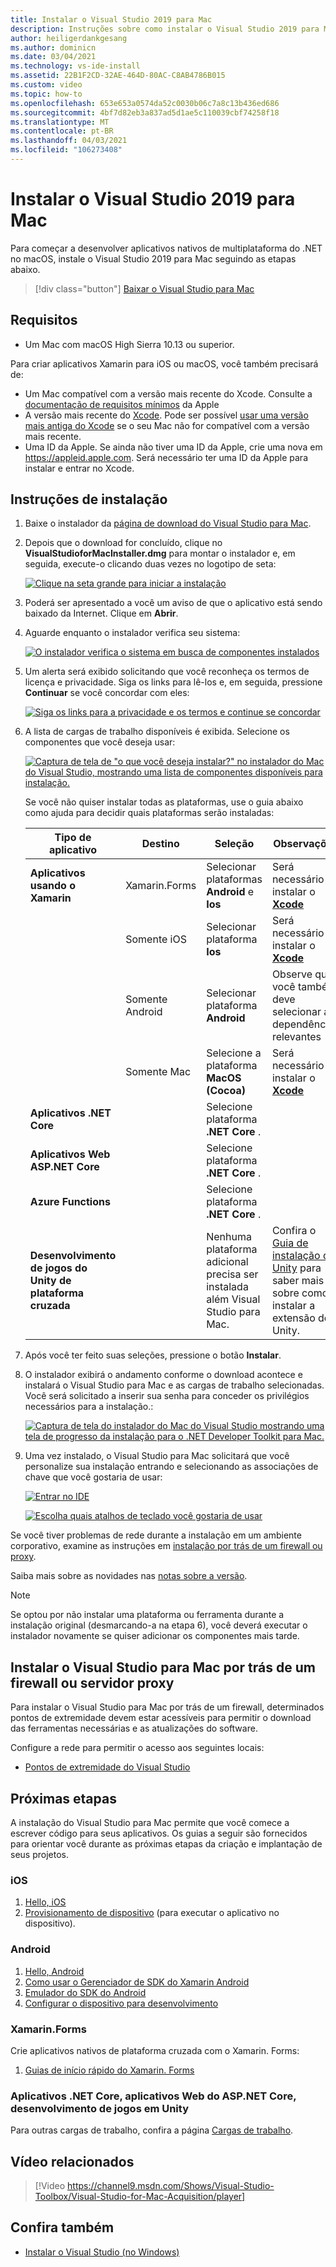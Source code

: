 ```yaml
---
title: Instalar o Visual Studio 2019 para Mac
description: Instruções sobre como instalar o Visual Studio 2019 para Mac e os componentes adicionais necessários para o desenvolvimento de multiplataforma.
author: heiligerdankgesang
ms.author: dominicn
ms.date: 03/04/2021
ms.technology: vs-ide-install
ms.assetid: 22B1F2CD-32AE-464D-80AC-C8AB4786B015
ms.custom: video
ms.topic: how-to
ms.openlocfilehash: 653e653a0574da52c0030b06c7a8c13b436ed686
ms.sourcegitcommit: 4bf7d82eb3a837ad5d1ae5c110039cbf74258f18
ms.translationtype: MT
ms.contentlocale: pt-BR
ms.lasthandoff: 04/03/2021
ms.locfileid: "106273408"
---
```

# <a name="install-visual-studio-2019-for-mac"></a>Instalar o Visual Studio 2019 para Mac

Para começar a desenvolver aplicativos nativos de multiplataforma do .NET no macOS, instale o Visual Studio 2019 para Mac seguindo as etapas abaixo.

 > [!div class="button"]
 > [Baixar o Visual Studio para Mac](https://visualstudio.microsoft.com/vs/mac/)

## <a name="requirements"></a>Requisitos

- Um Mac com macOS High Sierra 10.13 ou superior.

Para criar aplicativos Xamarin para iOS ou macOS, você também precisará de:

- Um Mac compatível com a versão mais recente do Xcode. Consulte a [documentação de requisitos mínimos](https://developer.apple.com/support/xcode/) da Apple
- A versão mais recente do [Xcode](https://developer.apple.com/xcode). Pode ser possível [usar uma versão mais antiga do Xcode](https://docs.microsoft.com/xamarin/ios/troubleshooting/questions/old-version-xcode) se o seu Mac não for compatível com a versão mais recente.
- Uma ID da Apple. Se ainda não tiver uma ID da Apple, crie uma nova em https://appleid.apple.com. Será necessário ter uma ID da Apple para instalar e entrar no Xcode.

## <a name="installation-instructions"></a>Instruções de instalação

1. Baixe o instalador da [página de download do Visual Studio para Mac](https://visualstudio.microsoft.com/vs/mac/).
2. Depois que o download for concluído, clique no **VisualStudioforMacInstaller.dmg** para montar o instalador e, em seguida, execute-o clicando duas vezes no logotipo de seta:

    [![Clique na seta grande para iniciar a instalação](media/install-installer-sml.png)](media/install-installer.png#lightbox)

3. Poderá ser apresentado a você um aviso de que o aplicativo está sendo baixado da Internet. Clique em **Abrir**.
4. Aguarde enquanto o instalador verifica seu sistema:

    [![O instalador verifica o sistema em busca de componentes instalados](media/install-checking-sml.png)](media/install-checking.png#lightbox)

5. Um alerta será exibido solicitando que você reconheça os termos de licença e privacidade. Siga os links para lê-los e, em seguida, pressione **Continuar** se você concordar com eles:

    [![Siga os links para a privacidade e os termos e continue se concordar](media/install-privacy.png)](media/install-privacy.png#lightbox)

6. A lista de cargas de trabalho disponíveis é exibida. Selecione os componentes que você deseja usar:

    [![Captura de tela de "o que você deseja instalar?" no instalador do Mac do Visual Studio, mostrando uma lista de componentes disponíveis para instalação.](media/install-selection.png)](media/install-selection.png#lightbox)

   Se você não quiser instalar todas as plataformas, use o guia abaixo como ajuda para decidir quais plataformas serão instaladas:

   |Tipo de aplicativo  |Destino  |Seleção  |Observações  |
   |---------|---------|---------|---------|
   |**Aplicativos usando o Xamarin**| Xamarin.Forms|Selecionar plataformas **Android** e **Ios** |Será necessário instalar o [ **Xcode**](https://developer.apple.com/xcode/) |
   ||Somente iOS|Selecionar plataforma **Ios**|Será necessário instalar o [ **Xcode**](https://developer.apple.com/xcode/)|
   ||Somente Android|Selecionar plataforma **Android**|Observe que você também deve selecionar as dependências relevantes|
   ||Somente Mac|Selecione a plataforma **MacOS (Cocoa)**|Será necessário instalar o [ **Xcode**](https://developer.apple.com/xcode/)|
   |**Aplicativos .NET Core**|         |Selecione plataforma **.NET Core** .|         |
   |**Aplicativos Web ASP.NET Core**|         |Selecione plataforma **.NET Core** .|         |
   |**Azure Functions**|         |Selecione plataforma **.NET Core** .|         |
   |**Desenvolvimento de jogos do Unity de plataforma cruzada**|         |Nenhuma plataforma adicional precisa ser instalada além Visual Studio para Mac.| Confira o [Guia de instalação do Unity](./setup-vsmac-tools-unity.md) para saber mais sobre como instalar a extensão do Unity.|

7. Após você ter feito suas seleções, pressione o botão **Instalar**.
8. O instalador exibirá o andamento conforme o download acontece e instalará o Visual Studio para Mac e as cargas de trabalho selecionadas. Você será solicitado a inserir sua senha para conceder os privilégios necessários para a instalação.:

    [![Captura de tela do instalador do Mac do Visual Studio mostrando uma tela de progresso da instalação para o .NET Developer Toolkit para Mac.](media/installation-progress.png)](media/installation-progress.png#lightbox)

9. Uma vez instalado, o Visual Studio para Mac solicitará que você personalize sua instalação entrando e selecionando as associações de chave que você gostaria de usar:

    [![Entrar no IDE](media/ide-tour-2019-start-signin.png)](media/ide-tour-2019-start-signin.png#lightbox)

    [![Escolha quais atalhos de teclado você gostaria de usar](media/ide-tour-2019-keyboard-shortcut.png)](media/ide-tour-2019-keyboard-shortcut.png#lightbox)

Se você tiver problemas de rede durante a instalação em um ambiente corporativo, examine as instruções em [instalação por trás de um firewall ou proxy](#install-visual-studio-for-mac-behind-a-firewall-or-proxy-server).

Saiba mais sobre as novidades nas [notas sobre a versão](/visualstudio/releasenotes/vs2019-mac-relnotes).

> [!NOTE]
> Se optou por não instalar uma plataforma ou ferramenta durante a instalação original (desmarcando-a na etapa 6), você deverá executar o instalador novamente se quiser adicionar os componentes mais tarde.

## <a name="install-visual-studio-for-mac-behind-a-firewall-or-proxy-server"></a>Instalar o Visual Studio para Mac por trás de um firewall ou servidor proxy

Para instalar o Visual Studio para Mac por trás de um firewall, determinados pontos de extremidade devem estar acessíveis para permitir o download das ferramentas necessárias e as atualizações do software.

Configure a rede para permitir o acesso aos seguintes locais:

- [Pontos de extremidade do Visual Studio](./install-behind-a-firewall-or-proxy-server.md)

## <a name="next-steps"></a>Próximas etapas

A instalação do Visual Studio para Mac permite que você comece a escrever código para seus aplicativos. Os guias a seguir são fornecidos para orientar você durante as próximas etapas da criação e implantação de seus projetos.

### <a name="ios"></a>iOS

1. [Hello, iOS](https://docs.microsoft.com//xamarin/ios/get-started/hello-ios/)
2. [Provisionamento de dispositivo](https://docs.microsoft.com/xamarin/ios/get-started/installation/device-provisioning/) (para executar o aplicativo no dispositivo).

### <a name="android"></a>Android

1. [Hello, Android](https://docs.microsoft.com/xamarin/android/get-started/hello-android/)
2. [Como usar o Gerenciador de SDK do Xamarin Android](https://docs.microsoft.com/xamarin/android/get-started/installation/android-sdk?tabs=macos)
3. [Emulador do SDK do Android](https://docs.microsoft.com/xamarin/android/get-started/installation/android-emulator/)
4. [Configurar o dispositivo para desenvolvimento](https://docs.microsoft.com/xamarin/android/get-started/installation/set-up-device-for-development)

### <a name="xamarinforms"></a>Xamarin.Forms

Crie aplicativos nativos de plataforma cruzada com o Xamarin. Forms:

1. [Guias de início rápido do Xamarin. Forms](https://docs.microsoft.com/xamarin/get-started/quickstarts/)

### <a name="net-core-apps-aspnet-core-web-apps-unity-game-development"></a>Aplicativos .NET Core, aplicativos Web do ASP.NET Core, desenvolvimento de jogos em Unity

Para outras cargas de trabalho, confira a página [Cargas de trabalho](workloads.md).

## <a name="related-video"></a>Vídeo relacionados

> [!Video https://channel9.msdn.com/Shows/Visual-Studio-Toolbox/Visual-Studio-for-Mac-Acquisition/player]

## <a name="see-also"></a>Confira também

- [Instalar o Visual Studio (no Windows)](/visualstudio/install/install-visual-studio)
